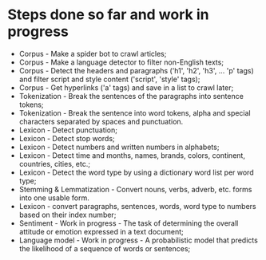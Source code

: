 # Steps done so far and work in progress

* Corpus - Make a spider bot to crawl articles;
* Corpus - Make a language detector to filter non-English texts;
* Corpus - Detect the headers and paragraphs ('h1', 'h2', 'h3', ... 'p' tags) and filter script and style content ('script', 'style' tags);
* Corpus - Get hyperlinks ('a' tags) and save in a list to crawl later;
* Tokenization - Break the sentences of the paragraphs into sentence tokens;
* Tokenization - Break the sentence into word tokens, alpha and special characters separated by spaces and punctuation.
* Lexicon - Detect punctuation;
* Lexicon - Detect stop words;
* Lexicon - Detect numbers and written numbers in alphabets;
* Lexicon - Detect time and months, names, brands, colors, continent, countries, cities, etc.;
* Lexicon - Detect the word type by using a dictionary word list per word type;
* Stemming & Lemmatization - Convert nouns, verbs, adverb, etc.  forms into one usable form.
* Lexicon - convert paragraphs, sentences, words, word type to numbers based on their index number;
* Sentiment - Work in progress - The task of determining the overall attitude or emotion expressed in a text document;
* Language model - Work in progress - A probabilistic model that predicts the likelihood of a sequence of words or sentences;
      
